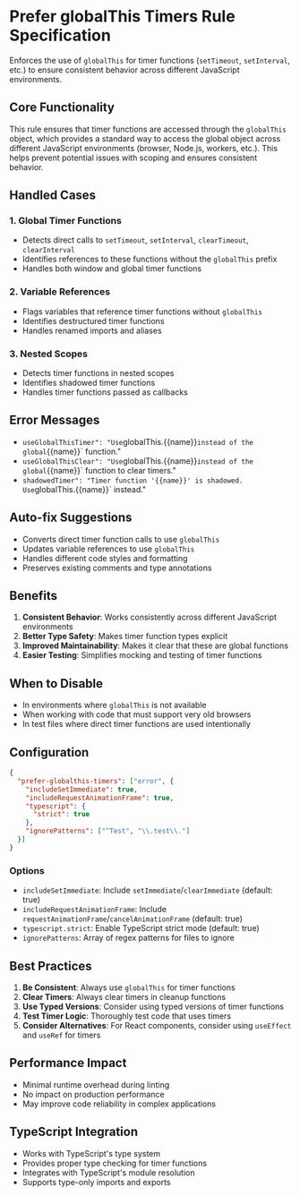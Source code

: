 # Prefer globalThis Timers Rule Specification

Enforces the use of `globalThis` for timer functions (`setTimeout`, `setInterval`, etc.) to ensure consistent behavior across different JavaScript environments.

## Core Functionality

This rule ensures that timer functions are accessed through the `globalThis` object, which provides a standard way to access the global object across different JavaScript environments (browser, Node.js, workers, etc.). This helps prevent potential issues with scoping and ensures consistent behavior.

## Handled Cases

### 1. Global Timer Functions

- Detects direct calls to `setTimeout`, `setInterval`, `clearTimeout`, `clearInterval`
- Identifies references to these functions without the `globalThis` prefix
- Handles both window and global timer functions

### 2. Variable References

- Flags variables that reference timer functions without `globalThis`
- Identifies destructured timer functions
- Handles renamed imports and aliases

### 3. Nested Scopes

- Detects timer functions in nested scopes
- Identifies shadowed timer functions
- Handles timer functions passed as callbacks

## Error Messages

- `useGlobalThisTimer": "Use`globalThis.{{name}}` instead of the global `{{name}}` function."
- `useGlobalThisClear": "Use`globalThis.{{name}}` instead of the global `{{name}}` function to clear timers."
- `shadowedTimer": "Timer function '{{name}}' is shadowed. Use`globalThis.{{name}}` instead."

## Auto-fix Suggestions

- Converts direct timer function calls to use `globalThis`
- Updates variable references to use `globalThis`
- Handles different code styles and formatting
- Preserves existing comments and type annotations

## Benefits

1. **Consistent Behavior**: Works consistently across different JavaScript environments
2. **Better Type Safety**: Makes timer function types explicit
3. **Improved Maintainability**: Makes it clear that these are global functions
4. **Easier Testing**: Simplifies mocking and testing of timer functions

## When to Disable

- In environments where `globalThis` is not available
- When working with code that must support very old browsers
- In test files where direct timer functions are used intentionally

## Configuration

```json
{
  "prefer-globalthis-timers": ["error", {
    "includeSetImmediate": true,
    "includeRequestAnimationFrame": true,
    "typescript": {
      "strict": true
    },
    "ignorePatterns": ["^Test", "\\.test\\."]
  }]
}
```

### Options

- `includeSetImmediate`: Include `setImmediate`/`clearImmediate` (default: true)
- `includeRequestAnimationFrame`: Include `requestAnimationFrame`/`cancelAnimationFrame` (default: true)
- `typescript.strict`: Enable TypeScript strict mode (default: true)
- `ignorePatterns`: Array of regex patterns for files to ignore

## Best Practices

1. **Be Consistent**: Always use `globalThis` for timer functions
2. **Clear Timers**: Always clear timers in cleanup functions
3. **Use Typed Versions**: Consider using typed versions of timer functions
4. **Test Timer Logic**: Thoroughly test code that uses timers
5. **Consider Alternatives**: For React components, consider using `useEffect` and `useRef` for timers

## Performance Impact

- Minimal runtime overhead during linting
- No impact on production performance
- May improve code reliability in complex applications

## TypeScript Integration

- Works with TypeScript's type system
- Provides proper type checking for timer functions
- Integrates with TypeScript's module resolution
- Supports type-only imports and exports
